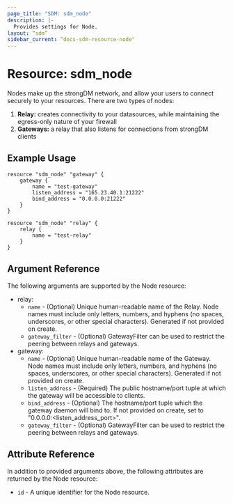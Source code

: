 ```yaml
---
page_title: "SDM: sdm_node"
description: |-
  Provides settings for Node.
layout: “sdm”
sidebar_current: “docs-sdm-resource-node"
---
```

# Resource: sdm_node

Nodes make up the strongDM network, and allow your users to connect securely to your resources.
 There are two types of nodes:
 1. **Relay:** creates connectivity to your datasources, while maintaining the egress-only nature of your firewall
 1. **Gateways:** a relay that also listens for connections from strongDM clients
## Example Usage

```hcl
resource "sdm_node" "gateway" {
    gateway {
        name = "test-gateway"
        listen_address = "165.23.40.1:21222"
        bind_address = "0.0.0.0:21222"
    }
}

resource "sdm_node" "relay" {
    relay {
        name = "test-relay"
    }
}
```
## Argument Reference
The following arguments are supported by the Node resource:
* relay:
	* `name` - (Optional) Unique human-readable name of the Relay. Node names must include only letters, numbers, and hyphens (no spaces, underscores, or other special characters). Generated if not provided on create.
	* `gateway_filter` - (Optional) GatewayFilter can be used to restrict the peering between relays and
 gateways.
* gateway:
	* `name` - (Optional) Unique human-readable name of the Gateway. Node names must include only letters, numbers, and hyphens (no spaces, underscores, or other special characters). Generated if not provided on create.
	* `listen_address` - (Required) The public hostname/port tuple at which the gateway will be accessible to clients.
	* `bind_address` - (Optional) The hostname/port tuple which the gateway daemon will bind to.
 If not provided on create, set to "0.0.0.0:<listen_address_port>".
	* `gateway_filter` - (Optional) GatewayFilter can be used to restrict the peering between relays and
 gateways.
## Attribute Reference
In addition to provided arguments above, the following attributes are returned by the Node resource:
* `id` - A unique identifier for the Node resource.
